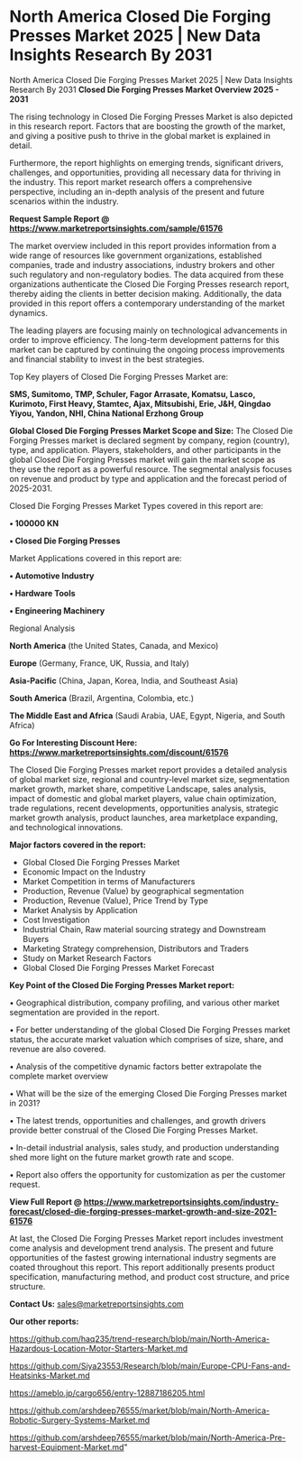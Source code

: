 # North America Closed Die Forging Presses Market 2025 | New Data Insights Research By 2031
North America Closed Die Forging Presses Market 2025 | New Data Insights Research By 2031
<Strong> Closed Die Forging Presses Market Overview 2025 - 2031</strong>

The rising technology in Closed Die Forging Presses Market is also depicted in this research report. Factors that are boosting the growth of the market, and giving a positive push to thrive in the global market is explained in detail.

Furthermore, the report highlights on emerging trends, significant drivers, challenges, and opportunities, providing all necessary data for thriving in the industry. This report market research offers a comprehensive perspective, including an in-depth analysis of the present and future scenarios within the industry.

<strong>Request Sample Report @ <a href=https://www.marketreportsinsights.com/sample/61576>https://www.marketreportsinsights.com/sample/61576</a></strong>

The market overview included in this report provides information from a wide range of resources like government organizations, established companies, trade and industry associations, industry brokers and other such regulatory and non-regulatory bodies. The data acquired from these organizations authenticate the Closed Die Forging Presses research report, thereby aiding the clients in better decision making. Additionally, the data provided in this report offers a contemporary understanding of the market dynamics.

The leading players are focusing mainly on technological advancements in order to improve efficiency. The long-term development patterns for this market can be captured by continuing the ongoing process improvements and financial stability to invest in the best strategies.

Top Key players of Closed Die Forging Presses Market are:

<strong>SMS, Sumitomo, TMP, Schuler, Fagor Arrasate, Komatsu, Lasco, Kurimoto, First Heavy, Stamtec, Ajax, Mitsubishi, Erie, J&H, Qingdao Yiyou, Yandon, NHI, China National Erzhong Group</strong>

<strong><b>Global Closed Die Forging Presses Market Scope and Size:</b></strong>
The Closed Die Forging Presses market is declared segment by company, region (country), type, and application. Players, stakeholders, and other participants in the global Closed Die Forging Presses market will gain the market scope as they use the report as a powerful resource. The segmental analysis focuses on revenue and product by type and application and the forecast period of 2025-2031.

Closed Die Forging Presses Market Types covered in this report are:

<strong>• 100000 KN

• Closed Die Forging Presses</strong>

Market Applications covered in this report are:

<strong>• Automotive Industry

• Hardware Tools

• Engineering Machinery</strong> 

Regional Analysis

<strong>North America</strong> (the United States, Canada, and Mexico)

<strong>Europe</strong> (Germany, France, UK, Russia, and Italy)

<strong>Asia-Pacific</strong> (China, Japan, Korea, India, and Southeast Asia)

<strong>South America</strong> (Brazil, Argentina, Colombia, etc.)

<strong>The Middle East and Africa</strong> (Saudi Arabia, UAE, Egypt, Nigeria, and South Africa)

<strong>Go For Interesting Discount Here: <a href=https://www.marketreportsinsights.com/discount/61576>https://www.marketreportsinsights.com/discount/61576</a></strong>

The Closed Die Forging Presses market report provides a detailed analysis of global market size, regional and country-level market size, segmentation market growth, market share, competitive Landscape, sales analysis, impact of domestic and global market players, value chain optimization, trade regulations, recent developments, opportunities analysis, strategic market growth analysis, product launches, area marketplace expanding, and technological innovations.

<strong><b>Major factors covered in the report:</b></strong>
<ul>
  <li>Global Closed Die Forging Presses Market </li>
  <li>Economic Impact on the Industry</li>
  <li>Market Competition in terms of Manufacturers</li>
  <li>Production, Revenue (Value) by geographical segmentation</li>
  <li>Production, Revenue (Value), Price Trend by Type</li>
  <li>Market Analysis by Application</li>
  <li>Cost Investigation</li>
  <li>Industrial Chain, Raw material sourcing strategy and Downstream Buyers</li>
  <li>Marketing Strategy comprehension, Distributors and Traders</li>
  <li>Study on Market Research Factors</li>
  <li>Global Closed Die Forging Presses Market Forecast</li>
</ul>

<strong><b>Key Point of the Closed Die Forging Presses Market report:</b></strong>

• Geographical distribution, company profiling, and various other market segmentation are provided in the report.

• For better understanding of the global Closed Die Forging Presses market status, the accurate market valuation which comprises of size, share, and revenue are also covered.

• Analysis of the competitive dynamic factors better extrapolate the complete market overview

• What will be the size of the emerging Closed Die Forging Presses market in 2031?

• The latest trends, opportunities and challenges, and growth drivers provide better construal of the Closed Die Forging Presses Market.

• In-detail industrial analysis, sales study, and production understanding shed more light on the future market growth rate and scope.

• Report also offers the opportunity for customization as per the customer request.

<strong><b>View Full Report @ <a href=https://www.marketreportsinsights.com/industry-forecast/closed-die-forging-presses-market-growth-and-size-2021-61576>https://www.marketreportsinsights.com/industry-forecast/closed-die-forging-presses-market-growth-and-size-2021-61576</a></b></strong>


At last, the Closed Die Forging Presses Market report includes investment come analysis and development trend analysis. The present and future opportunities of the fastest growing international industry segments are coated throughout this report. This report additionally presents product specification, manufacturing method, and product cost structure, and price structure.

<strong>Contact Us:</strong>
sales@marketreportsinsights.com

<strong>Our other reports:</strong>

<a href=https://github.com/haq235/trend-research/blob/main/North-America-Hazardous-Location-Motor-Starters-Market.md>https://github.com/haq235/trend-research/blob/main/North-America-Hazardous-Location-Motor-Starters-Market.md</a>

<a href=https://github.com/Siya23553/Research/blob/main/Europe-CPU-Fans-and-Heatsinks-Market.md>https://github.com/Siya23553/Research/blob/main/Europe-CPU-Fans-and-Heatsinks-Market.md</a>

<a href=https://ameblo.jp/cargo656/entry-12887186205.html>https://ameblo.jp/cargo656/entry-12887186205.html</a>

<a href=https://github.com/arshdeep76555/market/blob/main/North-America-Robotic-Surgery-Systems-Market.md>https://github.com/arshdeep76555/market/blob/main/North-America-Robotic-Surgery-Systems-Market.md</a>

<a href=https://github.com/arshdeep76555/market/blob/main/North-America-Pre-harvest-Equipment-Market.md>https://github.com/arshdeep76555/market/blob/main/North-America-Pre-harvest-Equipment-Market.md</a>"
